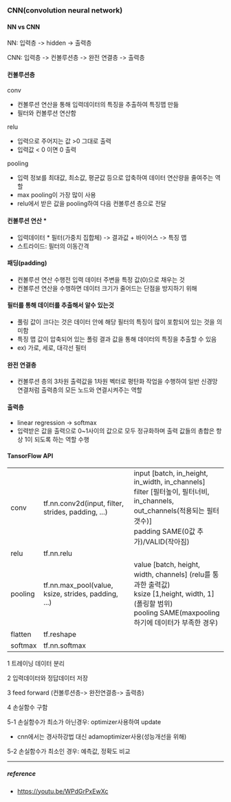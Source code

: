 ### CNN(convolution neural network)



#### NN vs CNN

NN:   입력층 -> hidden -> 출력층

CNN: 입력층 -> 컨볼루션층 -> 완전 연결층 -> 출력층



#### 컨볼루션층

conv 

- 컨볼루션 연산을 통해 입력데이터의 특징을 추출하여 특징맵 만듦
- 필터와 컨볼루션 연산함

relu

- 입력으로 주어지는 값 >0 그대로 출력
- 입력값 < 0 이면 0 출력

pooling

- 입력 정보를 최대값, 최소값, 평균값 등으로 압축하여 데이터 연산량을 줄여주는 역할
- max pooling이 가장 많이 사용
- relu에서 받은 값을 pooling하여 다음 컨볼루션 층으로 전달



#### 컨볼루션 연산 *

- 입력데이터 * 필터(가중치 집합체) -> 결과값 + 바이어스 -> 특징 맵
- 스트라이드: 필터의 이동간격



#### 패딩(padding)

- 컨볼루션 연산 수행전 입력 데이터 주변을 특정 값(0)으로 채우는 것
- 컨볼루션 연산을 수행하면 데이터 크기가 줄어드는 단점을 방지하기 위해



#### 필터를  통해 데이터를 추출해서 알수 있는것

- 풀링 값이 크다는 것은 데이터 안에 해당 필터의 특징이 많이 포함되어 있는 것을 의미함
- 특징 맵 값이 압축되어 있는 폴링 결과 값을 통해 데이터의 특징을 추출할 수 있음
- ex) 가로, 세로, 대각선 필터



#### 완전 연결층

- 컨볼루션 층의 3차원 출력값을 1차원 벡터로 평탄화 작업을 수행하여 일반 신경망 연결처럼 출력층의 모든 노드와 연결시켜주는 역할



#### 출력층

- linear regression -> softmax
- 입력받은 값을 출력으로 0~1사이의 값으로 모두 정규화하며 출력 값들의 총합은 항상 1이 되도록 하는 역할 수행



#### TansorFlow API

|         |                                                     |                                                              |
| ------- | --------------------------------------------------- | ------------------------------------------------------------ |
| conv    | tf.nn.conv2d(input, filter, strides, padding, ...)  | input [batch, in_height, in_width, in_channels]<br />filter [필터높이, 필터너비, in_channels, out_channels(적용되는 필터 갯수)]<br />padding SAME(0값 추가)/VALID(작아짐) |
| relu    | tf.nn.relu                                          |                                                              |
| pooling | tf.nn.max_pool(value, ksize, strides, padding, ...) | value [batch, height, width, channels] (relu를 통과한 출력값)<br />ksize [1,height, width, 1] (폴링할 범위)<br />pooling SAME(maxpooling 하기에 데이터가 부족한 경우) |
| flatten | tf.reshape                                          |                                                              |
| softmax | tf.nn.softmax                                       |                                                              |



1 트레이닝 데이터 분리

2 입력데이터와 정답데이터 저장

3 feed forward (컨볼루션층-> 완전연결층-> 출력층)

4 손실함수 구함

5-1 손실함수가 최소가 아닌경우: optimizer사용하여 update

- cnn에서는 경사하강법 대신 adamoptimizer사용(성능개선을 위해)

5-2 손실함수가 최소인 경우: 예측값, 정확도 비교



------

##### reference

- https://youtu.be/WPdGrPxEwXc
